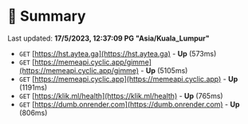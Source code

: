 # 📖 Summary
Last updated: **17/5/2023, 12:37:09 PG "Asia/Kuala_Lumpur"**

- `GET` [https://hst.aytea.ga](https://hst.aytea.ga) - **Up** (573ms)
- `GET` [https://memeapi.cyclic.app/gimme](https://memeapi.cyclic.app/gimme) - **Up** (5105ms)
- `GET` [https://memeapi.cyclic.app](https://memeapi.cyclic.app) - **Up** (1191ms)
- `GET` [https://klik.ml/health](https://klik.ml/health) - **Up** (765ms)
- `GET` [https://dumb.onrender.com](https://dumb.onrender.com) - **Up** (806ms)
